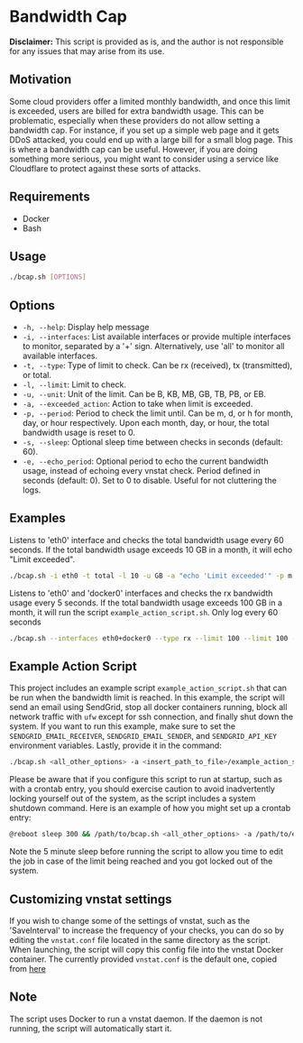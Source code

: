 # Bandwidth Cap

**Disclaimer:** This script is provided as is, and the author is not responsible for any issues that may arise from its use.
## Motivation

Some cloud providers offer a limited monthly bandwidth, and once this limit is exceeded, users are billed for extra bandwidth usage. This can be problematic, especially when these providers do not allow setting a bandwidth cap. For instance, if you set up a simple web page and it gets DDoS attacked, you could end up with a large bill for a small blog page. This is where a bandwidth cap can be useful. However, if you are doing something more serious, you might want to consider using a service like Cloudflare to protect against these sorts of attacks.

## Requirements

- Docker
- Bash

## Usage

```sh
./bcap.sh [OPTIONS]
```

## Options

- `-h, --help`: Display help message
- `-i, --interfaces`: List available interfaces or provide multiple interfaces to monitor, separated by a '+' sign. Alternatively, use 'all' to monitor all available interfaces.
- `-t, --type`: Type of limit to check. Can be rx (received), tx (transmitted), or total.
- `-l, --limit`: Limit to check.
- `-u, --unit`: Unit of the limit. Can be B, KB, MB, GB, TB, PB, or EB.
- `-a, --exceeded_action`: Action to take when limit is exceeded.
- `-p, --period`: Period to check the limit until. Can be m, d, or h for month, day, or hour respectively. Upon each month, day, or hour, the total bandwidth usage is reset to 0.
- `-s, --sleep`: Optional sleep time between checks in seconds (default: 60).
- `-e, --echo_period`: Optional period to echo the current bandwidth usage, instead of echoing every vnstat check. Period defined in seconds (default: 0). Set to 0 to disable. Useful for not cluttering the logs.

## Examples

Listens to 'eth0' interface and checks the total bandwidth usage every 60 seconds. If the total bandwidth usage exceeds 10 GB in a month, it will echo "Limit exceeded".

```sh
./bcap.sh -i eth0 -t total -l 10 -u GB -a "echo 'Limit exceeded'" -p m -s 60
```

Listens to 'eth0' and 'docker0' interfaces and checks the rx bandwidth usage every 5 seconds. If the total bandwidth usage exceeds 100 GB in a month, it will run the script `example_action_script.sh`. Only log every 60 seconds

```sh
./bcap.sh --interfaces eth0+docker0 --type rx --limit 100 --limit 100 --unit GB --exceeded_action <path-to-your-script>/example_action_script.sh --period m --sleep 5 --echo_period 60
```

## Example Action Script

This project includes an example script `example_action_script.sh` that can be run when the bandwidth limit is reached. In this example, the script will send an email using SendGrid, stop all docker containers running, block all network traffic with `ufw` except for ssh connection, and finally shut down the system. If you want to run this example, make sure to set the `SENDGRID_EMAIL_RECEIVER`, `SENDGRID_EMAIL_SENDER`, and `SENDGRID_API_KEY` environment variables. Lastly, provide it in the command:

```sh
./bcap.sh <all_other_options> -a <insert_path_to_file>/example_action_script.sh 
```
Please be aware that if you configure this script to run at startup, such as with a crontab entry, you should exercise caution to avoid inadvertently locking yourself out of the system, as the script includes a system shutdown command. Here is an example of how you might set up a crontab entry:

```sh
@reboot sleep 300 && /path/to/bcap.sh <all_other_options> -a /path/to/example_action_script.sh
```

Note the 5 minute sleep before running the script to allow you time to edit the job in case of the limit being reached and you got locked out of the system.

## Customizing vnstat settings

If you wish to change some of the settings of vnstat, such as the 'SaveInterval' to increase the frequency of your checks, you can do so by editing the `vnstat.conf` file located in the same directory as the script. When launching, the script will copy this config file into the vnstat Docker container. The currently provided `vnstat.conf` is the default one, copied from [here](https://github.com/vergoh/vnstat/blob/master/cfg/vnstat.conf)

## Note

The script uses Docker to run a vnstat daemon. If the daemon is not running, the script will automatically start it.

